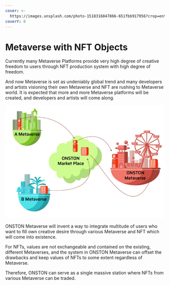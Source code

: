 ```yaml
---
cover: >-
  https://images.unsplash.com/photo-1518316847866-651fbb917956?crop=entropy&cs=srgb&fm=jpg&ixid=MnwxOTcwMjR8MHwxfHNlYXJjaHw3fHx3b3JsZHxlbnwwfHx8fDE2MzkyNDk4MDA&ixlib=rb-1.2.1&q=85
coverY: 0
---
```


# Metaverse with NFT Objects

Currently many Metaverse Platforms provide very high degree of creative freedom to users through NFT production system with high degree of freedom.

And now Metaverse is set as undeniably global trend and many developers and artists visioning their own Metaverse and NFT are rushing to Metaverse world. It is expected that more and more Metaverse platforms will be created, and developers and artists will come along.

![](<../.gitbook/assets/image (6) (1) (1).png>)

ONSTON Metaverse will invent a way to integrate multitude of users who want to fill own creative desire through various Metaverse and NFT which will come into existence.

For NFTs, values are not exchangeable and contained on the existing, different Metaverses, and the system in ONSTON Metaverse can offset the drawbacks and keep values of NFTs to some extent regardless of Metaverse.

Therefore, ONSTON can serve as a single massive station where NFTs from various Metaverse can be traded.
